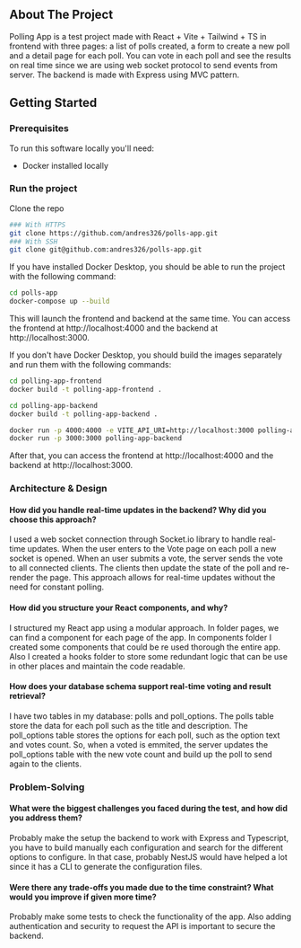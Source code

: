 ## About The Project

Polling App is a test project made with React + Vite + Tailwind + TS in frontend with three pages: a list of polls created, a form to create a new poll and a detail page for each poll. You can vote in each poll and see the results on real time since we are using web socket protocol to send events from server. The backend is made with Express using MVC pattern.

## Getting Started

### Prerequisites

To run this software locally you'll need:

- Docker installed locally

### Run the project

Clone the repo

```sh
### With HTTPS
git clone https://github.com/andres326/polls-app.git
### With SSH
git clone git@github.com:andres326/polls-app.git
```

If you have installed Docker Desktop, you should be able to run the project with the following command:

```sh
cd polls-app
docker-compose up --build
```

This will launch the frontend and backend at the same time. You can access the frontend at http://localhost:4000 and the backend at http://localhost:3000.

If you don't have Docker Desktop, you should build the images separately and run them with the following commands:

```sh
cd polling-app-frontend
docker build -t polling-app-frontend .

cd polling-app-backend
docker build -t polling-app-backend .

docker run -p 4000:4000 -e VITE_API_URI=http://localhost:3000 polling-app-frontend
docker run -p 3000:3000 polling-app-backend
```

After that, you can access the frontend at http://localhost:4000 and the backend at http://localhost:3000.

### Architecture & Design

#### How did you handle real-time updates in the backend? Why did you choose this approach?

I used a web socket connection through Socket.io library to handle real-time updates. When the user enters to the Vote page on each poll a new socket is opened. When an user submits a vote, the server sends the vote to all connected clients. The clients then update the state of the poll and re-render the page. This approach allows for real-time updates without the need for constant polling.

#### How did you structure your React components, and why?

I structured my React app using a modular approach. In folder pages, we can find a component for each page of the app. In components folder I created some components that could be re used thorough the entire app. Also I created a hooks folder to store some redundant logic that can be use in other places and maintain the code readable.

#### How does your database schema support real-time voting and result retrieval?

I have two tables in my database: polls and poll_options. The polls table store the data for each poll such as the title and description. The poll_options table stores the options for each poll, such as the option text and votes count. So, when a voted is emmited, the server updates the poll_options table with the new vote count and build up the poll to send again to the clients.

### Problem-Solving

#### What were the biggest challenges you faced during the test, and how did you address them?

Probably make the setup the backend to work with Express and Typescript, you have to build manually each configuration and search for the different options to configure. In that case, probably NestJS would have helped a lot since it has a CLI to generate the configuration files.

#### Were there any trade-offs you made due to the time constraint? What would you improve if given more time?

Probably make some tests to check the functionality of the app. Also adding authentication and security to request the API is important to secure the backend.
